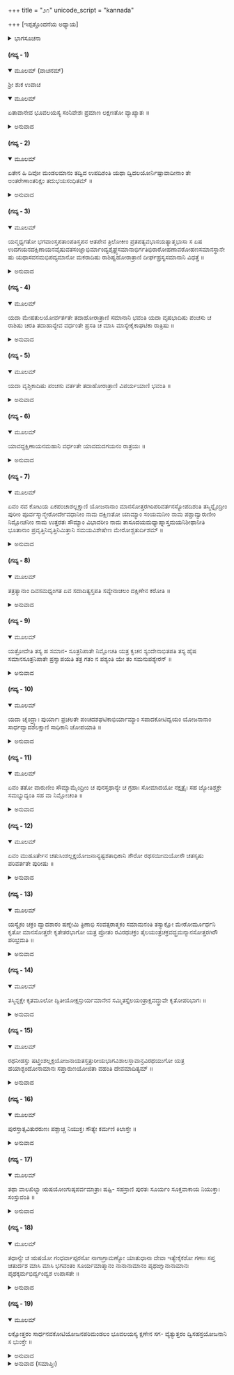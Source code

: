 +++
title = "೨೧"
unicode_script = "kannada"

+++
[ಇಪ್ಪತ್ತೊಂದನೆಯ ಅಧ್ಯಾಯ]



<details><summary>ಭಾಗಸೂಚನಾ</summary>

ಸೂರ್ಯನ ರಥ ಮತ್ತು ಅದರ ಗತಿಗಳ ವರ್ಣನೆ
</details>

#### (ಗದ್ಯ - 1)


<details open><summary>ಮೂಲಮ್ (ವಾಚನಮ್)</summary>

ಶ್ರೀ ಶುಕ ಉವಾಚ
</details>

<details open><summary>ಮೂಲಮ್</summary>

ಏತಾವಾನೇವ ಭೂವಲಯಸ್ಯ ಸಂನಿವೇಶಃ ಪ್ರಮಾಣ ಲಕ್ಷಣತೋ ವ್ಯಾಖ್ಯಾತಃ ॥
</details>

<details><summary>ಅನುವಾದ</summary>

ಶ್ರೀಶುಕಮಹಾಮುನಿಗಳು ಹೇಳುತ್ತಾರೆ — ಎಲೈ ರಾಜನೇ! ಇಲ್ಲಿಯವರೆಗೆ ನಿನಗೆ ಇಡೀ ಭೂಮಂಡಲದ ವಿಸ್ತಾರವನ್ನು ಲಕ್ಷಣ-ಪ್ರಮಾಣಗಳೊಡನೆ ವಿವರಿಸಿದೆನು. (ಇನ್ನು ಖಗೋಳದ ಸ್ವರೂಪವನ್ನು ವಿವರಿಸುವೆನು.) ॥1॥
</details>

#### (ಗದ್ಯ - 2)


<details open><summary>ಮೂಲಮ್</summary>

ಏತೇನ ಹಿ ದಿವೋ ಮಂಡಲಮಾನಂ ತದ್ವಿದ ಉಪದಿಶಂತಿ ಯಥಾ ದ್ವಿದಲಯೋರ್ನಿಷ್ಪಾವಾದೀನಾಂ ತೇ ಅಂತರೇಣಾಂತರಿಕ್ಷಂ ತದುಭಯಸಂಧಿತಮ್ ॥
</details>

<details><summary>ಅನುವಾದ</summary>

ಭೂಮಂಡಲದ ವಿಸ್ತಾರಕ್ಕನುಸಾರವಾಗಿಯೇ ದ್ಯುಲೋಕದ ಪರಿಮಾಣವನ್ನು ವಿದ್ವಾಂಸರು ನಿರೂಪಿಸುತ್ತಾರೆ. ಅವರೆಯೇ ಮುಂತಾದ ದ್ವಿದಳ ಧಾನ್ಯಗಳ ಒಂದು ಹೋಳಿನ ಪರಿಮಾಣವನ್ನು ತಿಳಿದಾಗ ಮತ್ತೊಂದರ ಪರಿಮಾಣವೂ ತಿಳಿಯುವಂತೆ ಭೂಲೋಕದ ಪರಿಮಾಣದಿಂದಲೇ ದ್ಯುಲೋಕದ ಪರಿಮಾಣವನ್ನು ತಿಳಿದುಕೊಳ್ಳಬೇಕು. ಇವೆರಡರ ನಡುವೆ ಅಂತರಿಕ್ಷ ಲೋಕವಿದೆ. ಇದು ಇವೆರಡರ ಸಂಧಿಸ್ಥಾನವಾಗಿದೆ. ॥2॥
</details>

#### (ಗದ್ಯ - 3)


<details open><summary>ಮೂಲಮ್</summary>

ಯನ್ಮಧ್ಯಗತೋ ಭಗವಾಂಸ್ತಪತಾಂಪತಿಸ್ತಪನ ಆತಪೇನ ತ್ರಿಲೋಕೀಂ ಪ್ರತಪತ್ಯವಭಾಸಯತ್ಯಾತ್ಮಭಾಸಾ ಸ ಏಷ ಉದಗಯನದಕ್ಷಿಣಾಯನವೈಷುವತಸಂಜ್ಞಾಭಿರ್ಮಾಂದ್ಯಶೈಘ್ರ್ಯಸಮಾನಾಭಿರ್ಗತಿಭಿರಾರೋಹಣಾವರೋಹಣಸಮಾನಸ್ಥಾನೇಷು ಯಥಾಸವನಮಭಿಪದ್ಯಮಾನೋ ಮಕರಾದಿಷು ರಾಶಿಷ್ವಹೋರಾತ್ರಾಣಿ ದೀರ್ಘಹ್ರಸ್ವಸಮಾನಾನಿ ವಿಧತ್ತೆ ॥
</details>

<details><summary>ಅನುವಾದ</summary>

ಇದರ ಮಧ್ಯಭಾಗದಲ್ಲಿ ಇರುವ ಗ್ರಹ-ನಕ್ಷತ್ರಗಳ ಅಧಿಪತಿ ಭಗವಾನ್ ಸೂರ್ಯನು ಮೂರೂ ಲೋಕಗಳಿಗೆ ತನ್ನ ಬಿಸಿಲು ಮತ್ತು ಪ್ರಕಾಶಗಳನ್ನು ಬೀರುತ್ತಿರುವನು. ಅವನು ಉತ್ತರಾಯಣ, ದಕ್ಷಿಣಾಯನ ಮತ್ತು ವಿಷುವತ್ ಎಂಬ ನಾಮಗಳಿಂದ ಕ್ರಮವಾಗಿ ಮಂದ, ಶೀಘ್ರ ಮತ್ತು ಸಮಾನ ಗತಿಗಳಿಂದ ನಡೆಯುತ್ತಾ ಸಮಯಕ್ಕೆ ಸರಿಯಾಗಿ ಮಕರಾದಿ ರಾಶಿಗಳಲ್ಲಿ ಮೇಲೆ, ಕೆಳಗೆ ಮತ್ತು ಸಮಾನ ಸ್ಥಾನಗಳಲ್ಲಿ ಸಂಚರಿಸುತ್ತಾ ಹಗಲು-ರಾತ್ರೆಗಳನ್ನು ದೊಡ್ಡದು-ಸಣ್ಣದು ಅಥವಾ ಸಮಾನವಾಗಿ ಮಾಡುತ್ತಾನೆ.॥3॥
</details>

#### (ಗದ್ಯ - 4)


<details open><summary>ಮೂಲಮ್</summary>

ಯದಾ ಮೇಷತುಲಯೋರ್ವರ್ತತೇ ತದಾಹೋರಾತ್ರಾಣಿ ಸಮಾನಾನಿ ಭವಂತಿ ಯದಾ ವೃಷಭಾದಿಷು ಪಂಚಸು ಚ ರಾಶಿಷು ಚರತಿ ತದಾಹಾನ್ಯೇವ ವರ್ಧಂತೇ ಹ್ರಸತಿ ಚ  ಮಾಸಿ ಮಾಸ್ಯೇಕೈಕಾಘಟಿಕಾ ರಾತ್ರಿಷು ॥
</details>

<details><summary>ಅನುವಾದ</summary>

ಸೂರ್ಯನು ಮೇಷರಾಶಿ-ತುಲಾರಾಶಿಯಲ್ಲಿ ಬಂದಾಗ ಹಗಲು-ರಾತ್ರಿಗಳು ಸಮವಾಗಿರುತ್ತವೆ. ವೃಷಭವೇ ಮುಂತಾದ ಐದು ರಾಶಿಗಳಲ್ಲಿ ಸಂಚರಿಸುವಾಗ ಪ್ರತಿತಿಂಗಳ ರಾತ್ರಿಗಳಲ್ಲಿ ಒಂದೊಂದು ಗಳಿಗೆ ಕಡಿಮೆಯಾಗುತ್ತಾ ಹೋಗುತ್ತದೆ ಮತ್ತು ಅದೇ ಲೆಕ್ಕದಲ್ಲಿ ಹಗಲು ಬೆಳೆಯುತ್ತಾ ಹೋಗುತ್ತದೆ. ॥4॥
</details>

#### (ಗದ್ಯ - 5)


<details open><summary>ಮೂಲಮ್</summary>

ಯದಾ ವೃಶ್ಚಿಕಾದಿಷು ಪಂಚಸು ವರ್ತತೇ ತದಾಹೋರಾತ್ರಾಣಿ ವಿಪರ್ಯಯಾಣಿ ಭವಂತಿ ॥
</details>

<details><summary>ಅನುವಾದ</summary>

ವೃಶ್ಚಿಕವೇ ಮುಂತಾದ ಐದು ರಾಶಿಗಳಲ್ಲಿ ಅವನು ಸಂಚರಿಸುವಾಗ ಹಗಲು-ರಾತ್ರಿಗಳ ಪ್ರಮಾಣವು ಅದಕ್ಕೆ ವಿರುದ್ಧವಾಗಿ ಆಗುವುದು. ॥5॥
</details>

#### (ಗದ್ಯ - 6)


<details open><summary>ಮೂಲಮ್</summary>

ಯಾವದ್ದಕ್ಷಿಣಾಯನಮಹಾನಿ ವರ್ಧಂತೇ ಯಾವದುದಗಯನಂ ರಾತ್ರಯಃ ॥
</details>

<details><summary>ಅನುವಾದ</summary>

ಹೀಗೆ ದಕ್ಷಿಣಾಯನವು ಪ್ರಾರಂಭವಾಗುವ ತನಕ ಹಗಲು ಹಿಗ್ಗುತ್ತಾ ಹೋಗುವುವು. ಉತ್ತರಾಯಣವು ಬರುವವರೆವಿಗೂ ರಾತ್ರಿಯು ಹೆಚ್ಚುತ್ತಾ ಹೋಗುವುದು. ॥6॥
</details>

#### (ಗದ್ಯ - 7)


<details open><summary>ಮೂಲಮ್</summary>

ಏವಂ ನವ ಕೋಟಯ ಏಕಪಂಚಾಶಲ್ಲಕ್ಷಾಣಿ ಯೋಜನಾನಾಂ ಮಾನಸೋತ್ತರಗಿರಿಪರಿವರ್ತನಸ್ಯೋಪದಿಶಂತಿ ತಸ್ಮಿನ್ನೈಂದ್ರೀಂ ಪುರೀಂ ಪೂರ್ವಸ್ಮಾನ್ಮೇರೋರ್ದೇವಧಾನೀಂ ನಾಮ ದಕ್ಷಿಣತೋ ಯಾಮ್ಯಾಂ ಸಂಯಮನೀಂ ನಾಮ ಪಶ್ಚಾದ್ವಾರುಣೀಂ ನಿಮ್ಲೋಚನೀಂ ನಾಮ ಉತ್ತರತಃ ಸೌಮ್ಯಾಂ ವಿಭಾವರೀಂ ನಾಮ ತಾಸೂದಯಮಧ್ಯಾಹ್ನಾಸ್ತಮಯನಿಶೀಥಾನೀತಿ ಭೂತಾನಾಂ ಪ್ರವೃತ್ತಿನಿವೃತ್ತಿನಿಮಿತ್ತಾನಿ ಸಮಯವಿಶೇಷೇಣ ಮೇರೋಶ್ಚತುರ್ದಿಶಮ್ ॥
</details>

<details><summary>ಅನುವಾದ</summary>

ಹೀಗೆ ಮಾನಸೋತ್ತರ ಪರ್ವತದ ಮೇಲೆ ಸೂರ್ಯನ ಪ್ರದಕ್ಷಿಣೆಯ ಮಾರ್ಗವು ಒಂಭತ್ತುಕೋಟಿ ಐವತ್ತೊಂದು ಲಕ್ಷ ಯೋಜನವೆಂದು ವಿದ್ವಾಂಸರು ಹೇಳುತ್ತಾರೆ. ಆ ಪರ್ವತದಲ್ಲಿ ಮೇರುವಿನ ಪೂರ್ವದ ಕಡೆಗೆ ಇಂದ್ರನ ದೇವಧಾನೀ, ದಕ್ಷಿಣದಲ್ಲಿ ಯಮರಾಜನ ಸಂಯಮನೀ, ಪಶ್ಚಿಮದಲ್ಲಿ ವರುಣನ ನಿಮ್ಲೋಚನೀ ಮತ್ತು ಉತ್ತರದಲ್ಲಿ ಚಂದ್ರನ ವಿಭಾವರೀ ಹೆಸರಿನ ಪುರಿಗಳು ಇವೆ. ಈ ಪುರಿಗಳಲ್ಲಿ ಮೇರುವಿನ ನಾಲ್ಕೂ ಕಡೆಗಳಲ್ಲಿ ಕಾಲ-ಕಾಲಗಳಲ್ಲಿ ಕ್ರಮವಾಗಿ ಸೂರ್ಯೋದಯ, ಮಧ್ಯಾಹ್ನ, ಸಾಯಂಕಾಲ ಮತ್ತು ಅರ್ಧರಾತ್ರಿ ಆಗುತ್ತಾ ಇರುತ್ತವೆ. ಇವುಗಳಿಂದಾಗಿಯೇ ಸಮಸ್ತ ಜೀವನ ಪ್ರವೃತ್ತಿ ಮತ್ತು ನಿವೃತ್ತಿಗಳು ಆಗುತ್ತಾ ಇರುತ್ತವೆ. ॥7॥
</details>

#### (ಗದ್ಯ - 8)


<details open><summary>ಮೂಲಮ್</summary>

ತತ್ರತ್ಯಾನಾಂ ದಿವಸಮಧ್ಯಂಗತ ಏವ ಸದಾದಿತ್ಯಸ್ತಪತಿ ಸವ್ಯೇನಾಚಲಂ ದಕ್ಷಿಣೇನ ಕರೋತಿ ॥
</details>

<details><summary>ಅನುವಾದ</summary>

ಸುಮೇರು ಪರ್ವತದಲ್ಲಿ ವಾಸಿಸುವವರಿಗಾದರೋ ಸೂರ್ಯನ ಸದಾಕಾಲ ಮಧ್ಯಾಹ್ನದಲ್ಲಿರುವಂತೆಯೇ ಸುಡುತ್ತಿರುವನು. ಅವನು ತನ್ನ ಗತಿಗನುಸಾರವಾಗಿ ಅಶ್ವಿನಿಯೇ ಮುಂತಾದ ನಕ್ಷತ್ರಗಳ ಕಡೆಗೆ-ಮೇರುವನ್ನು ಎಡಗಡೆ ಇರುವಂತೆ ನಡೆದರೂ ಇಡೀ ಜ್ಯೋತಿರ್ಮಂಡಲವನ್ನು ತಿರುಗಿಸುವಂತಹ ನಿರಂತರ ಬಲಗಡೆಗೆ ಬೀಸುತ್ತಾ ವಾಯುವಿನ ಮೂಲಕ ತಿರುಗಿಸುವುದರಿಂದ ಸೂರ್ಯನು ಬಲಗಡೆಗೆ ಇರಿಸಿ ನಡೆದಂತೆ ಕಂಡುಬರುತ್ತಾನೆ. ॥8॥
</details>

#### (ಗದ್ಯ - 9)


<details open><summary>ಮೂಲಮ್</summary>

ಯತ್ರೋದೇತಿ ತಸ್ಯ ಹ ಸಮಾನ- ಸೂತ್ರನಿಪಾತೇ ನಿಮ್ಲೋಚತಿ ಯತ್ರ ಕ್ವಚನ ಸ್ಯಂದೇನಾಭಿತಪತಿ ತಸ್ಯ ಹೈಷ ಸಮಾನಸೂತ್ರನಿಪಾತೇ ಪ್ರಸ್ವಾಪಯತಿ ತತ್ರ ಗತಂ ನ ಪಶ್ಯಂತಿ ಯೇ ತಂ ಸಮನುಪಶ್ಯೇರನ್ ॥
</details>

<details><summary>ಅನುವಾದ</summary>

ಯಾವ ಪುರದಲ್ಲಿ ಭಗವಾನ್ ಸೂರ್ಯನು ಉದಯಿಸುತ್ತಾನೋ ಅದರ ಸರಿಯಾಗಿ ಇನ್ನೊಂದು ತುದಿಯ ಪುರಿಯಲ್ಲಿ ಅವನು ಅಸ್ತನಾದಂತೆ ಕಾಣುತ್ತಾನೆ. ಎಲ್ಲಿ ಮಧ್ಯಾಹ್ನದ ಉರಿಬಿಸಿಲಲ್ಲಿ ಬೆವರಿನಿಂದ ಉರಿಯುತ್ತಾರೋ ಅದಕ್ಕೆ ಸರಿಯಾಗಿ ಇನ್ನೊಂದು ತುದಿಯಲ್ಲಿ ಅರ್ಧರಾತ್ರಿಯಾದ ಕಾರಣ ಅವರು ನಿದ್ರಾವಶರಾಗಿರು ವರು. ಯಾವ ಜನರಿಗೆ ಮಧ್ಯಾಹ್ನದ ಸಮಯದಲ್ಲಿ ಸೂರ್ಯನು ಸ್ಪಷ್ಟವಾಗಿ ಕಾಣಿಸುತ್ತಿರುವವರಿಗೆ ಸೂರ್ಯನು ಸೌಮದಿಶೆಯಲ್ಲಿ ತಲುಪಿದಾಗ ಅವನ ದರ್ಶನ ವಾಗಲಾರದು. ॥9॥
</details>

#### (ಗದ್ಯ - 10)


<details open><summary>ಮೂಲಮ್</summary>

ಯದಾ ಚೈಂದ್ರ್ಯಾಃ ಪುರ್ಯಾಃ ಪ್ರಚಲತೇ ಪಂಚದಶಘಟಿಕಾಭಿರ್ಯಾಮ್ಯಾಂ ಸಪಾದಕೋಟಿದ್ವಯಂ  ಯೋಜನಾನಾಂ  ಸಾರ್ಧದ್ವಾದಶಲಕ್ಷಾಣಿ ಸಾಧಿಕಾನಿ ಚೋಪಯಾತಿ  ॥
</details>

<details><summary>ಅನುವಾದ</summary>

ಸೂರ್ಯನು ಇಂದ್ರನ ಪುರಿಯಿಂದ ಹೊರಟಾಗ ಮೊದಲ ಹದಿನೈದು ಗಳಿಗೆಯಲ್ಲಿ ಎರಡುಕೋಟಿ ಮೂವತ್ತೇಳುಲಕ್ಷ ಎಪ್ಪತ್ತೈದು ಸಾವಿರ ಯೋಜನಗಳ ದೂರದಲ್ಲಿರುವ ಯಮನ ಪುರಿಯನ್ನು ತಲುಪುವನು. ॥10॥
</details>

#### (ಗದ್ಯ - 11)


<details open><summary>ಮೂಲಮ್</summary>

ಏವಂ ತತೋ ವಾರುಣೀಂ ಸೌಮ್ಯಾಮೈಂದ್ರೀಂ ಚ ಪುನಸ್ತಥಾನ್ಯೇ ಚ ಗ್ರಹಾಃ ಸೋಮಾದಯೋ ನಕ್ಷತ್ರೈಃ ಸಹ ಜ್ಯೋತಿಶ್ಚಕ್ರೇ ಸಮಭ್ಯುದ್ಯಂತಿ ಸಹ ವಾ ನಿಮ್ಲೋಚಂತಿ ॥
</details>

<details><summary>ಅನುವಾದ</summary>

ಹೀಗೆಯೇ ಕ್ರಮ ವಾಗಿ ವರುಣನ ಮತ್ತು ಚಂದ್ರನಪುರಗಳನ್ನು ದಾಟಿ ಅರವತ್ತು ಗಳಿಗೆಯಲ್ಲಿ ಪುನಃ ಇಂದ್ರನ ಪುರಿಯನ್ನು ತಲುಪುತ್ತಾನೆ. ಹೀಗೆಯೇ ಚಂದ್ರನೇ ಮುಂತಾದ ಬೇರೆ ಗ್ರಹಗಳೂ ಜ್ಯೋತಿ ಶ್ಚಕ್ರದಲ್ಲಿ ಬೇರೆ ನಕ್ಷತ್ರಗಳೊಂದಿಗೆ ಉದಯಿಸಿ, ಅಸ್ತವಾಗುತ್ತಾ ಇರುತ್ತಾರೆ. ॥11॥
</details>

#### (ಗದ್ಯ - 12)


<details open><summary>ಮೂಲಮ್</summary>

ಏವಂ ಮುಹೂರ್ತೇನ ಚತುಸಿಂಶಲ್ಲಕ್ಷಯೋಜನಾನ್ಯಷ್ಟಶತಾಧಿಕಾನಿ ಸೌರೋ ರಥಸಯೀಮಯೋಸೌ ಚತಸೃಷು ಪರಿವರ್ತತೇ ಪುರೀಷು ॥
</details>

<details><summary>ಅನುವಾದ</summary>

ಹೀಗೆಯೇ ಸೂರ್ಯದೇವನ ವೇದಮಯ ರಥವು ಒಂದು ಮುಹೂರ್ತದಲ್ಲಿ ಮೂವತ್ತನಾಲ್ಕು ಲಕ್ಷ ಎಂಟುನೂರು ಯೋಜನಗಳ ಲೆಕ್ಕದಲ್ಲಿ ನಡೆಯುತ್ತಾ ನಾಲ್ಕೂ ಪುರಗಳಲ್ಲಿ ಸಂಚರಿಸುತ್ತಿರುವುದು. ॥12॥
</details>

#### (ಗದ್ಯ - 13)


<details open><summary>ಮೂಲಮ್</summary>

ಯಸ್ಯೈಕಂ ಚಕ್ರಂ ದ್ವಾದಶಾರಂ ಷಣ್ನೇಮಿ ತ್ರಿಣಾಭಿ ಸಂವತ್ಸರಾತ್ಮಕಂ ಸಮಾಮನಂತಿ ತಸ್ಯಾಕ್ಷೋ ಮೇರೋರ್ಮೂರ್ಧನಿ ಕೃತೋ ಮಾನಸೋತ್ತರೇ ಕೃತೇತರಭಾಗೋ ಯತ್ರ ಪ್ರೋತಂ ರವಿರಥಚಕ್ರಂ ತೈಲಯಂತ್ರಚಕ್ರವದ್ಭ್ರಮನ್ಮಾನಸೋತ್ತರಗಿರೌ ಪರಿಭ್ರಮತಿ ॥
</details>

<details><summary>ಅನುವಾದ</summary>

ಸೂರ್ಯದೇವನ ರಥಕ್ಕೆ ಸಂವತ್ಸರವೆಂಬ ಒಂದೇ ಒಂದು ಚಕ್ರವಿದೆ. ಹನ್ನೆರಡು ಮಾಸಗಳೇ ಅದರ ಅರೆಕಾಲುಗಳು. ಆರು ಋತುಗಳೇ ಅದರ ಪಟ್ಟಿ (ಅಂಚು)ಗಳು. ಚಾತುರ್ಮಾಸ್ಯವೇ (ನಾಲ್ಕು ತಿಂಗಳುಗಳು) ಅದರ ನಾಭಿಯು. ಈ ರಥದ ಅಚ್ಚಿನ ಒಂದು ತುದಿಯು ಮೇರುಪರ್ವತದ ಶಿಖರದಲ್ಲಿ ನಿಂತಿದೆ ಮತ್ತು ಇನ್ನೊಂದು ಮಾನಸೋತ್ತರ ಪರ್ವತದ ಮೇಲಿದೆ. ಅಚ್ಚಿಗೆ ಸೇರಿಕೊಂಡಿರುವ ಈ ಚಕ್ರವು ಎಣ್ಣೆಯ ಗಾಣದ ಚಕ್ರದಂತೆ ಮಾನಸೋತ್ತರ ಪರ್ವತದ ಮೇಲೆ ಸುತ್ತುತ್ತಾ ಇರುತ್ತದೆ. ॥13॥
</details>

#### (ಗದ್ಯ - 14)


<details open><summary>ಮೂಲಮ್</summary>

ತಸ್ಮಿನ್ನಕ್ಷೇ ಕೃತಮೂಲೋ ದ್ವಿತೀಯೋಕ್ಷಸ್ತುರ್ಯಮಾನೇನ ಸಮ್ಮಿತಸ್ತೈಲಯಂತ್ರಾಕ್ಷವದ್ಧ್ರುವೇ ಕೃತೋಪರಿಭಾಗಃ ॥
</details>

<details><summary>ಅನುವಾದ</summary>

ಈ ಅಚ್ಚಿನಲ್ಲಿ ಜೋಡಿಸಲ್ಪಟ್ಟ ಮೂಲಭಾಗವುಳ್ಳ ಮತ್ತೊಂದು ಅಚ್ಚು ಇದೆ. ಅದು ಉದ್ದದಲ್ಲಿ ಇದರ ನಾಲ್ಕನೆಯ ಒಂದಂಶವಿದೆ. ಅದರ ಮೇಲ್ಭಾಗವು ಎಣ್ಣೆಯ ಗಾಣದ ಅಚ್ಚಿನಂತೆ ಧ್ರುವಲೋಕಕ್ಕೆ ಜೋಡಿಸಲ್ಪಟ್ಟಿದೆ.॥14॥
</details>

#### (ಗದ್ಯ - 15)


<details open><summary>ಮೂಲಮ್</summary>

ರಥನೀಡಸ್ತು ಷಟ್ತ್ರಿಂಶಲ್ಲಕ್ಷಯೋಜನಾಯತಸ್ತತ್ತುರೀಯಭಾಗವಿಶಾಲಸ್ತಾವಾನ್ರವಿರಥಯುಗೋ ಯತ್ರ ಹಯಾಶ್ಛಂದೋನಾಮಾನಃ ಸಪ್ತಾರುಣಯೋಜಿತಾ ವಹಂತಿ ದೇವಮಾದಿತ್ಯಮ್ ॥
</details>

<details><summary>ಅನುವಾದ</summary>

ಈ ರಥದಲ್ಲಿ ಕೂರುವ ಜಾಗವು ಮೂವತ್ತಾರು ಲಕ್ಷ ಯೋಜನ ಉದ್ದವೂ, ಒಂಭತ್ತು ಲಕ್ಷಯೋಜನ ಅಗಲವು ಇದೆ. ಇದರ ನೊಗವು ಮೂವತ್ತಾರು ಲಕ್ಷಯೋಜನ ಉದ್ದವಾಗಿದೆ. ಅದರಲ್ಲಿ ಅರುಣನೆಂಬ ಸಾರಥಿಯು ಗಾಯತ್ರಿಯೇ ಮುಂತಾದ ಹೆಸರುಳ್ಳ ಏಳು ಕುದುರೆಗಳನ್ನು ಹೂಡಿರುವನು. ಅವನೇ ಈ ರಥದಲ್ಲಿ ಕುಳಿತಿರುವ ಭಗವಾನ್ ಸೂರ್ಯದೇವನನ್ನು ಕೊಂಡುಹೋಗುತ್ತಾನೆ. ॥15॥
</details>

#### (ಗದ್ಯ - 16)


<details open><summary>ಮೂಲಮ್</summary>

ಪುರಸ್ತಾತ್ಸವಿತುರರುಣಃ ಪಶ್ಚಾಚ್ಚ ನಿಯುಕ್ತಃ ಸೌತ್ಯೇ ಕರ್ಮಣಿ ಕಿಲಾಸ್ತೇ ॥
</details>

<details><summary>ಅನುವಾದ</summary>

ಸೂರ್ಯದೇವನ ಮುಂದೆ ಅವನ ಕಡೆಗೆ ಮುಖಮಾಡಿ ಕುಳಿತಿರುವ ಅರುಣನು ಅವನ ಸಾರಥ್ಯದ ಕಾರ್ಯವನ್ನು ಮಾಡುತ್ತಾನೆ. ॥16॥
</details>

#### (ಗದ್ಯ - 17)


<details open><summary>ಮೂಲಮ್</summary>

ತಥಾ ವಾಲಖಿಲ್ಯಾ ಋಷಯೋಂಗುಷ್ಠಪರ್ವಮಾತ್ರಾಃ ಷಷ್ಟಿ- ಸಹಸ್ರಾಣಿ ಪುರತಃ ಸೂರ್ಯಂ ಸೂಕ್ತವಾಕಾಯ ನಿಯುಕ್ತಾಃ ಸಂಸ್ತುವಂತಿ ॥
</details>

<details><summary>ಅನುವಾದ</summary>

ಭಗವಾನ್ ಸೂರ್ಯನ ಮುಂದೆ ಹೆಬ್ಬೆರಳಿನ ಗಿಣ್ಣಿನಷ್ಟು ಪ್ರಮಾಣವುಳ್ಳ ವಾಲಖಿಲ್ಯರೇ ಮುಂತಾದ ಅರವತ್ತುಸಾವಿರ ಮಂದಿ ಋಷಿಗಳು ಸ್ವಸ್ತಿವಾಚನಕ್ಕಾಗಿ ನಿಯುಕ್ತರಾಗಿದ್ದಾರೆ. ಅವರು ಸೂರ್ಯನನ್ನು ಸ್ತುತಿಸುತ್ತಾ ಇರುತ್ತಾರೆ. ॥17॥
</details>

#### (ಗದ್ಯ - 18)


<details open><summary>ಮೂಲಮ್</summary>

ತಥಾನ್ಯೇ ಚ ಋಷಯೋ ಗಂಧರ್ವಾಪ್ಸರಸೋ ನಾಗಾಗ್ರಾಮಣ್ಯೋ ಯಾತುಧಾನಾ ದೇವಾ ಇತ್ಯೇಕೈಕಶೋ ಗಣಾಃ ಸಪ್ತ ಚತುರ್ದಶ ಮಾಸಿ ಮಾಸಿ ಭಗವಂತಂ ಸೂರ್ಯಮಾತ್ಮಾನಂ ನಾನಾನಾಮಾನಂ ಪೃಥಙ್ನಾನಾನಾಮಾನಃ ಪೃಥಕ್ಕರ್ಮಭಿರ್ದ್ವಂದ್ವಶ ಉಪಾಸತೇ ॥
</details>

<details><summary>ಅನುವಾದ</summary>

ಇವರಲ್ಲದೆ ಋಷಿಗಳು, ಗಂಧರ್ವರು, ಅಪ್ಸರೆಯರು, ನಾಗರು, ಯಕ್ಷರು, ರಾಕ್ಷಸರು, ದೇವತೆಗಳು ಇವರುಗಳೂ ಕೂಡ ಆತನನ್ನು ಆರಾಧಿಸುತ್ತಿರುವರು. ಇವರ ಸಂಖ್ಯೆ ಒಟ್ಟು ಹದಿನಾಲ್ಕು. ಆದರೆ ಜೋಡಿಗಳಾಗಿರುವುದ ರಿಂದ ಏಳು ಗಣಗಳೆನಿಸುತ್ತಾರೆ. ಪ್ರತಿಯೊಂದು ತಿಂಗಳಲ್ಲಿ ಬೇರೆ-ಬೇರೆ ಹೆಸರುಳ್ಳವರಾಗಿ ತಮ್ಮ ಬೇರೆ-ಬೇರೆ ಕರ್ಮಗಳಿಂದ ಪ್ರತಿಯೊಂದು ತಿಂಗಳಿನಲ್ಲಿಯೂ ಬೇರೆ-ಬೇರೆ ಹೆಸರುಗಳನ್ನು ಧರಿಸುವ ಆತ್ಮಸ್ವರೂಪ ಭಗವಾನ್ ಸೂರ್ಯನನ್ನು ಇಬ್ಬರಿಬ್ಬರು ಕೂಡಿ ಉಪಾಸನೆ ಮಾಡುತ್ತಾರೆ. ॥18॥
</details>

#### (ಗದ್ಯ - 19)


<details open><summary>ಮೂಲಮ್</summary>

ಲಕ್ಷೋತ್ತರಂ ಸಾರ್ಧನವಕೋಟಿಯೋಜನಪರಿಮಂಡಲಂ ಭೂವಲಯಸ್ಯ ಕ್ಷಣೇನ ಸಗ- ವ್ಯೆತ್ಯುತ್ತರಂ ದ್ವಿಸಹಸ್ರಯೋಜನಾನಿ ಸ ಭುಂಕ್ತೇ ॥
</details>

<details><summary>ಅನುವಾದ</summary>

ಹೀಗೆ ಸೂರ್ಯ ಭಗವಂತನು ಭೂಮಂಡಲದ ಒಂಭತ್ತು ಕೋಟಿ ಐವತ್ತೊಂದು ಲಕ್ಷ ಯೋಜನ ಉದ್ದದ ಪ್ರದಕ್ಷಿಣೆಯಲ್ಲಿ ಪ್ರತಿಯೊಂದು ಕ್ಷಣದಲ್ಲಿ ಎರಡುಸಾವಿರದ ಎರಡು ಯೋಜನವನ್ನು ದಾಟಿಬಿಡುವನು. ॥19॥
</details>

<details><summary>ಅನುವಾದ (ಸಮಾಪ್ತಿಃ)</summary>

ಇಪ್ಪತ್ತೊಂದನೆಯ ಅಧ್ಯಾಯವು ಮುಗಿಯಿತು. ॥21॥  
ಇತಿ ಶ್ರೀಮದ್ಭಾಗವತೇ ಮಹಾಪುರಾಣೇ ಪಾರಮಹಂಸ್ಯಾಂ ಸಂಹಿತಾಯಾಂ ಪಂಚಮಸ್ಕಂಧೇ ಜ್ಯೋತಿಶ್ಚಕ್ರಸೂರ್ಯರಥಮಂಡಲವರ್ಣನಂ ನಾಮೈಕವಿಂಶೋಽಧ್ಯಾಯಃ ॥21॥
</details>
